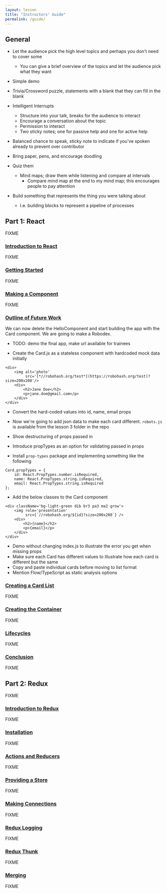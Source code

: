 ```yaml
---
layout: lesson
title: "Instructors' Guide"
permalink: /guide/
---
```


## General

-   Let the audience pick the high level topics and perhaps you don't need to cover some
    -   You can give a brief overview of the topics and let the audience pick what they want

-   Simple demo

-   Trivia/Crossword puzzle, statements with a blank that they can fill in the blank

-   Intelligent Interrupts
    -   Structure into your talk, breaks for the audience to interact
    -   Encourage a conversation about the topic
    -   Permission to interact
    -   Two sticky notes; one for passive help and one for active help

-   Balanced chance to speak, sticky note to indicate if you've spoken already to prevent over contributor

-   Bring paper, pens, and encourage doodling

-   Quiz them
    -   Mind maps; draw them while listening and compare at intervals
        -   Compare mind map at the end to my mind map; this encourages people to pay attention

-   Build something that represents the thing you were talking about
    -   I.e. building blocks to represent a pipeline of processes

## Part 1: React

FIXME

### [Introduction to React](/a0-react-intro/)

FIXME

### [Getting Started](/a1-start/)

FIXME

### [Making a Component](/a2-component/)

FIXME

### [Outline of Future Work](/a3-outline/)


We can now delete the HelloComponent and start building the app with the Card component. We are going to make a Robodex.

-   TODO: demo the final app, make url available for trainees

-   Create the Card.js as a stateless component with hardcoded mock data initially
```
<div>
    <img alt='photo'
         src='[*//robohash.org/test*](https://robohash.org/test)?size=200x200'/>
    <div>
        <h2>Jane Doe</h2>
        <p>jane.doe@gmail.com</p>
    </div>
</div>
```

-   Convert the hard-coded values into id, name, email props
-   Now we're going to add json data to make each card different. `robots.js` is available from the lesson 3 folder in the repo
- Show destructuring of props passed in
- Introduce propTypes as an option for validating passed in props

- Install `prop-types` package and implementing something like the following
```
Card.propTypes = {
    id: React.PropTypes.number.isRequired,
    name: React.PropTypes.string.isRequired,
    email: React.PropTypes.string.isRequired
};
```

- Add the below classes to the Card component
```
<div className='bg-light-green dib br3 pa3 ma2 grow'>
    <img role='presentation'
         src={`//robohash.org/${id}?size=200x200`} />
    <div>
        <h2>{name}</h2>
        <p>{email}</p>
    </div>
</div>
```

- Demo without changing index.js to illustrate the error you get when missing props
- Make sure each Card has different values to illustrate how each card is different but the same
- Copy and paste individual cards before moving to list format
- Mention Flow/TypeScript as static analysis options

### [Creating a Card List](/a4-cardlist/)

FIXME

### [Creating the Container](/a5-container/)

FIXME

### [Lifecycles](/a6-lifecycles/)

FIXME

### [Conclusion](/a7-conclusion/)

FIXME

## Part 2: Redux

FIXME

### [Introduction to Redux](/b0-redux-intro/)

FIXME

### [Installation](/b1-install/)

FIXME

### [Actions and Reducers](/b2-action-reducer/)

FIXME

### [Providing a Store](/b3-store/)

FIXME

### [Making Connections](/b4-connect/)

FIXME

### [Redux Logging](/b5-logging/)

FIXME

### [Redux Thunk](/b6-thunk/)

FIXME

### [Merging](/b7-merge/)

FIXME
